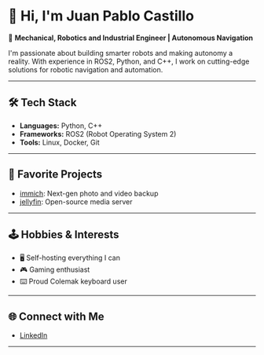 # 👋 Hi, I'm Juan Pablo Castillo

🚀 **Mechanical, Robotics and Industrial Engineer | Autonomous Navigation**

I'm passionate about building smarter robots and making autonomy a reality. With experience in ROS2, Python, and C++, I work on cutting-edge solutions for robotic navigation and automation.

---

## 🛠️ Tech Stack

- **Languages:** Python, C++
- **Frameworks:** ROS2 (Robot Operating System 2)
- **Tools:** Linux, Docker, Git

---

## 🌟 Favorite Projects

- [immich](https://github.com/immich-app/immich): Next-gen photo and video backup
- [jellyfin](https://github.com/jellyfin/jellyfin): Open-source media server

---

## 🕹️ Hobbies & Interests

- 🖥️ Self-hosting everything I can
- 🎮 Gaming enthusiast
- ⌨️ Proud Colemak keyboard user

---

## 🌐 Connect with Me

- [LinkedIn](https://www.linkedin.com/in/juan-pablo-castillo-alvarez)

---
